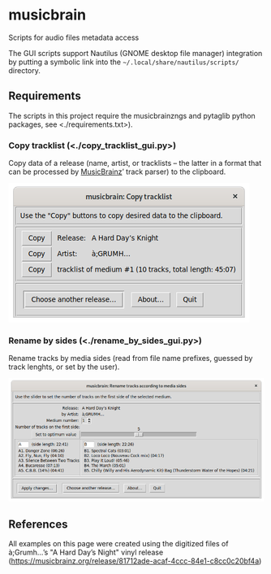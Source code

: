 # musicbrain

Scripts for audio files metadata access

The GUI scripts support Nautilus (GNOME desktop file manager) integration
by putting a symbolic link into the ```~/.local/share/nautilus/scripts/```
directory.

## Requirements

The scripts in this project require the musicbrainzngs
and pytaglib python packages, see <./requirements.txt>).

### Copy tracklist (<./copy_tracklist_gui.py>)

Copy data of a release (name, artist, or tracklists – the latter in a
format that can be processed by [MusicBrainz](https://musicbrainz.org/)’
track parser) to the clipboard.

![copy_tracklist_gui.py examle](./copy_tracklist.png)

### Rename by sides (<./rename_by_sides_gui.py>)

Rename tracks by media sides (read from file name prefixes,
guessed by track lenghts, or set by the user).

![rename_by_sides_gui.py examle](./rename_by_sides.png)

## References

All examples on this page were created using the digitized files of
à;Grumh…’s "A Hard Day’s Night" vinyl release
(<https://musicbrainz.org/release/81712ade-acaf-4ccc-84e1-c8cc0c20bf4a>)

